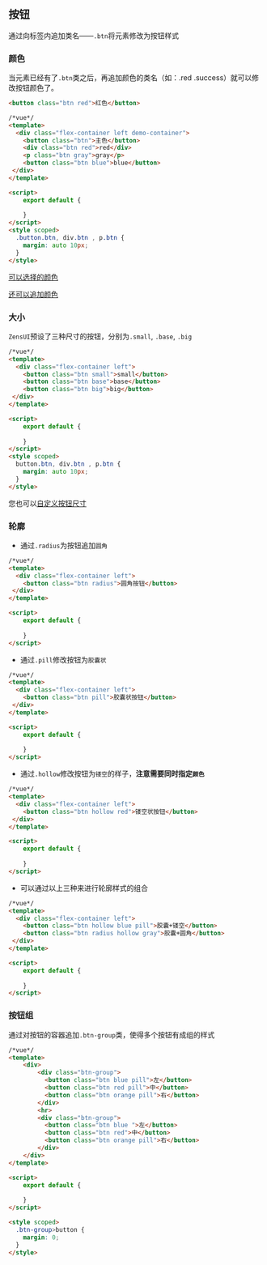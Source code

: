 ## 按钮
通过向标签内追加类名——`.btn`将元素修改为按钮样式

### 颜色
当元素已经有了`.btn`类之后，再追加颜色的类名（如：.red .success）就可以修改按钮颜色了。

```html
<button class="btn red">红色</button>
```

```html
/*vue*/
<template>
  <div class="flex-container left demo-container">
    <button class="btn">主色</button>
    <div class="btn red">red</div>
    <p class="btn gray">gray</p>
    <button class="btn blue">blue</button>
 </div>
</template>

<script>
    export default {
        
    }
</script>
<style scoped>
  .button.btn, div.btn , p.btn {
    margin: auto 10px;
  }
</style>
```

[可以选择的颜色](/customization/configuration?id=颜色相关)

[还可以追加颜色](/customization/configuration?id=颜色相关)

### 大小
`ZensUI`预设了三种尺寸的按钮，分别为`.small`, `.base`, `.big`

```html
/*vue*/
<template>
  <div class="flex-container left">
    <button class="btn small">small</button>
    <button class="btn base">base</button>
    <button class="btn big">big</button>
 </div>
</template>

<script>
    export default {
        
    }
</script>
<style scoped>
  button.btn, div.btn , p.btn {
    margin: auto 10px;
  }
</style>

```
您也可以[自定义按钮尺寸](/customization/configuration?id=颜色相关)

### 轮廓
- 通过`.radius`为按钮追加`圆角`

```html
/*vue*/
<template>
  <div class="flex-container left">
    <button class="btn radius">圆角按钮</button>
 </div>
</template>

<script>
    export default {
        
    }
</script>
```

- 通过`.pill`修改按钮为`胶囊状`

```html
/*vue*/
<template>
  <div class="flex-container left">
    <button class="btn pill">胶囊状按钮</button>
 </div>
</template>

<script>
    export default {
        
    }
</script>
```

- 通过`.hollow`修改按钮为`镂空`的样子，**注意需要同时指定`颜色`**

```html
/*vue*/
<template>
  <div class="flex-container left">
    <button class="btn hollow red">镂空状按钮</button>
 </div>
</template>

<script>
    export default {
        
    }
</script>
```
- 可以通过以上三种来进行轮廓样式的组合

```html
/*vue*/
<template>
  <div class="flex-container left">
    <button class="btn hollow blue pill">胶囊+镂空</button>
    <button class="btn radius hollow gray">胶囊+圆角</button>
 </div>
</template>

<script>
    export default {
        
    }
</script>
```

### 按钮组
通过对按钮的容器追加`.btn-group`类，使得多个按钮有成组的样式

```html
/*vue*/
<template>
    <div>
        <div class="btn-group">
          <button class="btn blue pill">左</button>
          <button class="btn red pill">中</button>
          <button class="btn orange pill">右</button>
        </div>
        <hr>
        <div class="btn-group">
          <button class="btn blue ">左</button>
          <button class="btn red">中</button>
          <button class="btn orange pill">右</button>
        </div>
    </div>
</template>

<script>
    export default {
        
    }
</script>

<style scoped>
  .btn-group>button {
    margin: 0;
  }
</style>
```

